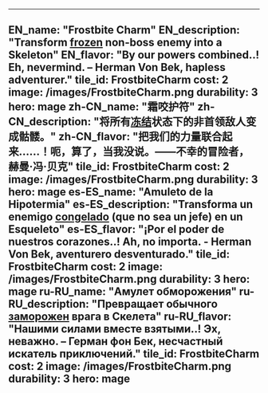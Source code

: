 ---

EN_name: "Frostbite Charm"
EN_description: "Transform <u>frozen</u> non-boss enemy into a Skeleton"
EN_flavor: "By our powers combined..!  Eh, nevermind. – Herman Von Bek, hapless adventurer."
tile_id: FrostbiteCharm
cost: 2
image: /images/FrostbiteCharm.png
durability: 3
hero: mage
zh-CN_name: "霜咬护符"
zh-CN_description: "将所有<u>冻结</u>状态下的非首领敌人变成骷髅。"
zh-CN_flavor: "把我们的力量联合起来……！呃，算了，当我没说。——不幸的冒险者，赫曼·冯·贝克"
tile_id: FrostbiteCharm
cost: 2
image: /images/FrostbiteCharm.png
durability: 3
hero: mage
es-ES_name: "Amuleto de la Hipotermia"
es-ES_description: "Transforma un enemigo <u>congelado</u> (que no sea un jefe) en un Esqueleto"
es-ES_flavor: "¡Por el poder de nuestros corazones..! Ah, no importa. - Herman Von Bek, aventurero desventurado."
tile_id: FrostbiteCharm
cost: 2
image: /images/FrostbiteCharm.png
durability: 3
hero: mage
ru-RU_name: "Амулет обморожения"
ru-RU_description: "Превращает обычного <u>заморожен</u> врага в Скелета"
ru-RU_flavor: "Нашими силами вместе взятыми..! Эх, неважно. – Герман фон Бек, несчастный искатель приключений."
tile_id: FrostbiteCharm
cost: 2
image: /images/FrostbiteCharm.png
durability: 3
hero: mage
---